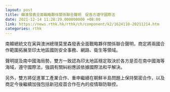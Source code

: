 ```yaml
---
layout: post
title: 韓澳發表全面戰略夥伴關係聯合聲明　促各方遵守國際法
date: 2021-12-14 11:28:29.000000000 +08:00
link: https://news.rthk.hk/rthk/ch/component/k2/1624110-20211214.htm
categories: rthk
---
```


南韓總統文在寅與澳洲總理莫里森發表全面戰略夥伴關係聯合聲明，商定將兩國合作範圍拓展至印太地區國防安全事務、網路、衛生等領域。

聲明提及南中國海局勢，雙方一致認為印太地區穩定取決於各方是否在南中國海等海域，遵守國際法，強調有關糾紛應該依據國際法和平解決。

另外，雙方將促進軍工產業合作、重申繼續在朝鮮半島問題上保持緊密合作，以及商定今後繼續加強包括新冠疫苗合作在內的疫情聯防聯控。
